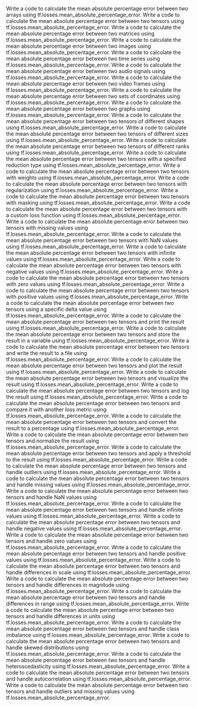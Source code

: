 Write a code to calculate the mean absolute percentage error between two arrays using tf.losses.mean_absolute_percentage_error.
Write a code to calculate the mean absolute percentage error between two tensors using tf.losses.mean_absolute_percentage_error.
Write a code to calculate the mean absolute percentage error between two matrices using tf.losses.mean_absolute_percentage_error.
Write a code to calculate the mean absolute percentage error between two images using tf.losses.mean_absolute_percentage_error.
Write a code to calculate the mean absolute percentage error between two time series using tf.losses.mean_absolute_percentage_error.
Write a code to calculate the mean absolute percentage error between two audio signals using tf.losses.mean_absolute_percentage_error.
Write a code to calculate the mean absolute percentage error between two video frames using tf.losses.mean_absolute_percentage_error.
Write a code to calculate the mean absolute percentage error between two sets of coordinates using tf.losses.mean_absolute_percentage_error.
Write a code to calculate the mean absolute percentage error between two graphs using tf.losses.mean_absolute_percentage_error.
Write a code to calculate the mean absolute percentage error between two tensors of different shapes using tf.losses.mean_absolute_percentage_error.
Write a code to calculate the mean absolute percentage error between two tensors of different sizes using tf.losses.mean_absolute_percentage_error.
Write a code to calculate the mean absolute percentage error between two tensors of different ranks using tf.losses.mean_absolute_percentage_error.
Write a code to calculate the mean absolute percentage error between two tensors with a specified reduction type using tf.losses.mean_absolute_percentage_error.
Write a code to calculate the mean absolute percentage error between two tensors with weights using tf.losses.mean_absolute_percentage_error.
Write a code to calculate the mean absolute percentage error between two tensors with regularization using tf.losses.mean_absolute_percentage_error.
Write a code to calculate the mean absolute percentage error between two tensors with masking using tf.losses.mean_absolute_percentage_error.
Write a code to calculate the mean absolute percentage error between two tensors with a custom loss function using tf.losses.mean_absolute_percentage_error.
Write a code to calculate the mean absolute percentage error between two tensors with missing values using tf.losses.mean_absolute_percentage_error.
Write a code to calculate the mean absolute percentage error between two tensors with NaN values using tf.losses.mean_absolute_percentage_error.
Write a code to calculate the mean absolute percentage error between two tensors with infinite values using tf.losses.mean_absolute_percentage_error.
Write a code to calculate the mean absolute percentage error between two tensors with negative values using tf.losses.mean_absolute_percentage_error.
Write a code to calculate the mean absolute percentage error between two tensors with zero values using tf.losses.mean_absolute_percentage_error.
Write a code to calculate the mean absolute percentage error between two tensors with positive values using tf.losses.mean_absolute_percentage_error.
Write a code to calculate the mean absolute percentage error between two tensors using a specific delta value using tf.losses.mean_absolute_percentage_error.
Write a code to calculate the mean absolute percentage error between two tensors and print the result using tf.losses.mean_absolute_percentage_error.
Write a code to calculate the mean absolute percentage error between two tensors and store the result in a variable using tf.losses.mean_absolute_percentage_error.
Write a code to calculate the mean absolute percentage error between two tensors and write the result to a file using tf.losses.mean_absolute_percentage_error.
Write a code to calculate the mean absolute percentage error between two tensors and plot the result using tf.losses.mean_absolute_percentage_error.
Write a code to calculate the mean absolute percentage error between two tensors and visualize the result using tf.losses.mean_absolute_percentage_error.
Write a code to calculate the mean absolute percentage error between two tensors and log the result using tf.losses.mean_absolute_percentage_error.
Write a code to calculate the mean absolute percentage error between two tensors and compare it with another loss metric using tf.losses.mean_absolute_percentage_error.
Write a code to calculate the mean absolute percentage error between two tensors and convert the result to a percentage using tf.losses.mean_absolute_percentage_error.
Write a code to calculate the mean absolute percentage error between two tensors and normalize the result using tf.losses.mean_absolute_percentage_error.
Write a code to calculate the mean absolute percentage error between two tensors and apply a threshold to the result using tf.losses.mean_absolute_percentage_error.
Write a code to calculate the mean absolute percentage error between two tensors and handle outliers using tf.losses.mean_absolute_percentage_error.
Write a code to calculate the mean absolute percentage error between two tensors and handle missing values using tf.losses.mean_absolute_percentage_error.
Write a code to calculate the mean absolute percentage error between two tensors and handle NaN values using tf.losses.mean_absolute_percentage_error.
Write a code to calculate the mean absolute percentage error between two tensors and handle infinite values using tf.losses.mean_absolute_percentage_error.
Write a code to calculate the mean absolute percentage error between two tensors and handle negative values using tf.losses.mean_absolute_percentage_error.
Write a code to calculate the mean absolute percentage error between two tensors and handle zero values using tf.losses.mean_absolute_percentage_error.
Write a code to calculate the mean absolute percentage error between two tensors and handle positive values using tf.losses.mean_absolute_percentage_error.
Write a code to calculate the mean absolute percentage error between two tensors and handle differences in scale using tf.losses.mean_absolute_percentage_error.
Write a code to calculate the mean absolute percentage error between two tensors and handle differences in magnitude using tf.losses.mean_absolute_percentage_error.
Write a code to calculate the mean absolute percentage error between two tensors and handle differences in range using tf.losses.mean_absolute_percentage_error.
Write a code to calculate the mean absolute percentage error between two tensors and handle differences in units using tf.losses.mean_absolute_percentage_error.
Write a code to calculate the mean absolute percentage error between two tensors and handle class imbalance using tf.losses.mean_absolute_percentage_error.
Write a code to calculate the mean absolute percentage error between two tensors and handle skewed distributions using tf.losses.mean_absolute_percentage_error.
Write a code to calculate the mean absolute percentage error between two tensors and handle heteroscedasticity using tf.losses.mean_absolute_percentage_error.
Write a code to calculate the mean absolute percentage error between two tensors and handle autocorrelation using tf.losses.mean_absolute_percentage_error.
Write a code to calculate the mean absolute percentage error between two tensors and handle outliers and missing values using tf.losses.mean_absolute_percentage_error.